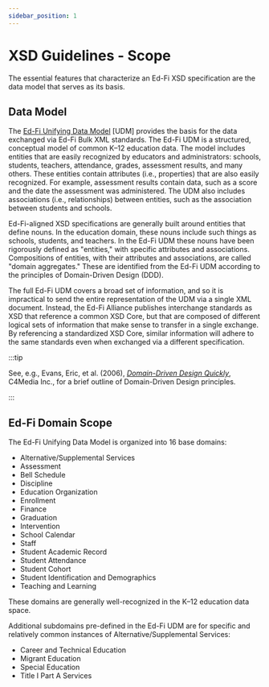 ```yaml
---
sidebar_position: 1
---
```


# XSD Guidelines - Scope

The essential features that characterize an Ed-Fi XSD specification are the data model that serves as its basis.

## Data Model

The [Ed-Fi Unifying Data Model](../data-standard/udm.md) [UDM] provides the basis for the data exchanged via Ed-Fi Bulk XML standards. The Ed-Fi UDM is a structured, conceptual model of common K–12 education data. The model includes entities that are easily recognized by educators and administrators: schools, students, teachers, attendance, grades, assessment results, and many others. These entities contain attributes (i.e., properties) that are also easily recognized. For example, assessment results contain data, such as a score and the date the assessment was administered. The UDM also includes associations (i.e., relationships) between entities, such as the association between students and schools.

Ed-Fi-aligned XSD specifications are generally built around entities that define nouns. In the education domain, these nouns include such things as schools, students, and teachers. In the Ed-Fi UDM these nouns have been rigorously defined as "entities," with specific attributes and associations. Compositions of entities, with their attributes and associations, are called "domain aggregates." These are identified from the Ed-Fi UDM according to the principles of Domain-Driven Design (DDD).

The full Ed-Fi UDM covers a broad set of information, and so it is impractical to send the entire representation of the UDM via a single XML document. Instead, the Ed-Fi Alliance publishes interchange standards as XSD that reference a common XSD Core, but that are composed of different logical sets of information that make sense to transfer in a single exchange. By referencing a standardized XSD Core, similar information will adhere to the same standards even when exchanged via a different specification.

:::tip

See, e.g., Evans, Eric, et al. (2006), _[Domain-Driven Design Quickly](http://www.infoq.com/minibooks/domain-driven-design-quickly)_, C4Media Inc., for a brief outline of Domain-Driven Design principles.

:::

## Ed-Fi Domain Scope

The Ed-Fi Unifying Data Model is organized into 16 base domains:

* Alternative/Supplemental Services
* Assessment
* Bell Schedule
* Discipline
* Education Organization
* Enrollment
* Finance
* Graduation
* Intervention
* School Calendar
* Staff
* Student Academic Record
* Student Attendance
* Student Cohort
* Student Identification and Demographics
* Teaching and Learning

These domains are generally well-recognized in the K–12 education data space.

Additional subdomains pre-defined in the Ed-Fi UDM are for specific and relatively common instances of Alternative/Supplemental Services:

* Career and Technical Education
* Migrant Education
* Special Education
* Title I Part A Services
